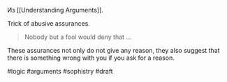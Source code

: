 Из [[Understanding Arguments]].

Trick of abusive assurances.

>Nobody but a fool would deny that ...

These assurances not only do not give any reason, they also suggest that there is something wrong with you if you ask for a reason. 

#logic #arguments #sophistry 
#draft